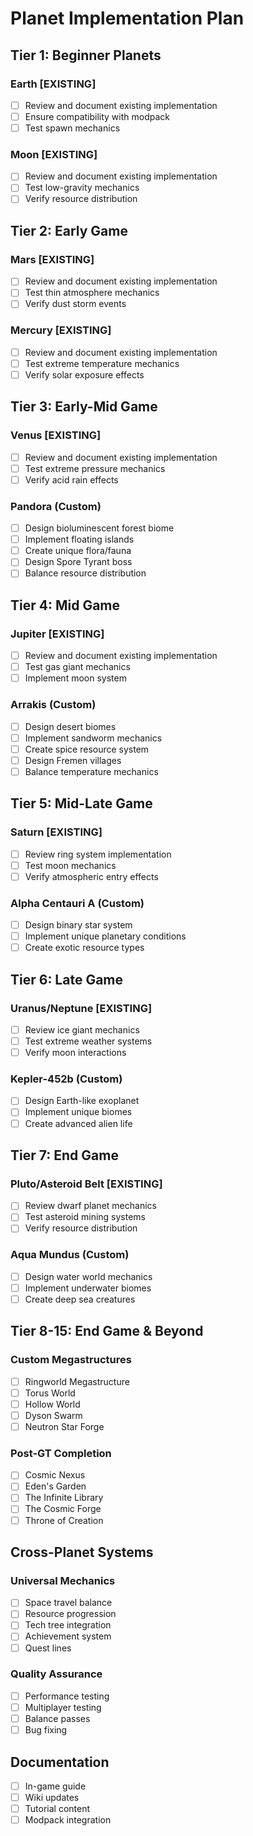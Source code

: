 # Planet Implementation Plan

## Tier 1: Beginner Planets

### Earth [EXISTING]

- [ ] Review and document existing implementation
- [ ] Ensure compatibility with modpack
- [ ] Test spawn mechanics

### Moon [EXISTING]

- [ ] Review and document existing implementation
- [ ] Test low-gravity mechanics
- [ ] Verify resource distribution

## Tier 2: Early Game

### Mars [EXISTING]

- [ ] Review and document existing implementation
- [ ] Test thin atmosphere mechanics
- [ ] Verify dust storm events

### Mercury [EXISTING]

- [ ] Review and document existing implementation
- [ ] Test extreme temperature mechanics
- [ ] Verify solar exposure effects

## Tier 3: Early-Mid Game

### Venus [EXISTING]

- [ ] Review and document existing implementation
- [ ] Test extreme pressure mechanics
- [ ] Verify acid rain effects

### Pandora (Custom)

- [ ] Design bioluminescent forest biome
- [ ] Implement floating islands
- [ ] Create unique flora/fauna
- [ ] Design Spore Tyrant boss
- [ ] Balance resource distribution

## Tier 4: Mid Game

### Jupiter [EXISTING]

- [ ] Review and document existing implementation
- [ ] Test gas giant mechanics
- [ ] Implement moon system

### Arrakis (Custom)

- [ ] Design desert biomes
- [ ] Implement sandworm mechanics
- [ ] Create spice resource system
- [ ] Design Fremen villages
- [ ] Balance temperature mechanics

## Tier 5: Mid-Late Game

### Saturn [EXISTING]

- [ ] Review ring system implementation
- [ ] Test moon mechanics
- [ ] Verify atmospheric entry effects

### Alpha Centauri A (Custom)

- [ ] Design binary star system
- [ ] Implement unique planetary conditions
- [ ] Create exotic resource types

## Tier 6: Late Game

### Uranus/Neptune [EXISTING]

- [ ] Review ice giant mechanics
- [ ] Test extreme weather systems
- [ ] Verify moon interactions

### Kepler-452b (Custom)

- [ ] Design Earth-like exoplanet
- [ ] Implement unique biomes
- [ ] Create advanced alien life

## Tier 7: End Game

### Pluto/Asteroid Belt [EXISTING]

- [ ] Review dwarf planet mechanics
- [ ] Test asteroid mining systems
- [ ] Verify resource distribution

### Aqua Mundus (Custom)

- [ ] Design water world mechanics
- [ ] Implement underwater biomes
- [ ] Create deep sea creatures

## Tier 8-15: End Game & Beyond

### Custom Megastructures

- [ ] Ringworld Megastructure
- [ ] Torus World
- [ ] Hollow World
- [ ] Dyson Swarm
- [ ] Neutron Star Forge

### Post-GT Completion

- [ ] Cosmic Nexus
- [ ] Eden's Garden
- [ ] The Infinite Library
- [ ] The Cosmic Forge
- [ ] Throne of Creation

## Cross-Planet Systems

### Universal Mechanics

- [ ] Space travel balance
- [ ] Resource progression
- [ ] Tech tree integration
- [ ] Achievement system
- [ ] Quest lines

### Quality Assurance

- [ ] Performance testing
- [ ] Multiplayer testing
- [ ] Balance passes
- [ ] Bug fixing

## Documentation

- [ ] In-game guide
- [ ] Wiki updates
- [ ] Tutorial content
- [ ] Modpack integration
